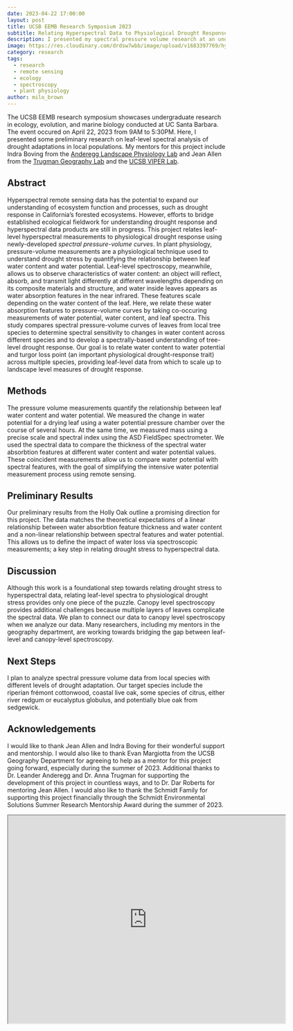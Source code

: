 ```yaml
---
date: 2023-04-22 17:00:00
layout: post
title: UCSB EEMB Research Symposium 2023
subtitle: Relating Hyperspectral Data to Physiological Drought Response
description: I presented my spectral pressure volume research at an undergraduate research conference!
image: https://res.cloudinary.com/drdsw7wbb/image/upload/v1683397769/hyperspectral_presentation_zl1k7k.jpg
category: research
tags:
  - research
  - remote sensing
  - ecology
  - spectroscopy
  - plant physiology
author: milo_brown
---
```

The UCSB EEMB research symposium showcases undergraduate research in ecology, evolution, and marine biology conducted at UC Santa Barbara. The event occured on April 22, 2023 from 9AM to 5:30PM. Here, I presented some preliminary research on leaf-level spectral analysis of drought adaptations in local populations. My mentors for this project include Indra Boving from the <a href="https://anderegglab.eemb.ucsb.edu/">Anderegg Landscape Physiology Lab</a> and Jean Allen from the <a href="http://trugmanlab.geog.ucsb.edu/">Trugman Geography Lab</a> and the <a href="https://sites.google.com/site/ucsbviperlab/">UCSB VIPER Lab</a>.

## Abstract

Hyperspectral remote sensing data has the potential to expand our understanding of ecosystem function and processes, such as drought response in California’s forested ecosystems. However, efforts to bridge established ecological fieldwork for understanding drought response and hyperspectral data products are still in progress. This project relates leaf-level hyperspectral measurements to physiological drought response using newly-developed <em>spectral pressure-volume curves</em>. In plant physiology, pressure-volume measurements are a physiological technique used to understand drought stress by quantifying the relationship between leaf water content and water potential. Leaf-level spectroscopy, meanwhile, allows us to observe characteristics of water content: an object will reflect, absorb, and transmit light differently at different wavelengths depending on its composite materials and structure, and water inside leaves appears as water absorption features in the near infrared. These features scale depending on the water content of the leaf. Here, we relate these water absorption features to pressure-volume curves by taking co-occuring measurements of water potential, water content, and leaf spectra.  This study compares spectral pressure-volume curves of leaves from local tree species to determine spectral sensitivity to changes in water content across different species and to develop a spectrally-based understanding of tree-level drought response. Our goal is to relate water content to water potential and turgor loss point (an important physiological drought-response trait) across multiple species, providing leaf-level data from which to scale up to landscape level measures of drought response.

## Methods

The pressure volume measurements quantify the relationship between leaf water content and water potential. We measured the change in water potential for a drying leaf using a water potential pressure chamber over the course of several hours. At the same time, we measured mass using a precise scale and spectral index using the ASD FieldSpec spectrometer. We used the spectral data to compare the thickness of the spectral water absorbtion features at different water content and water potential values. These coincident measurements allow us to compare water potential with spectral features, with the goal of simplifying the intensive water potential measurement process using remote sensing.

## Preliminary Results

Our preliminary results from the Holly Oak outline a promising direction for this project. The data matches the theoretical expectations of a linear relationship between water absorbtion feature thickness and water content and a non-linear relationship between spectral features and water potential. This allows us to define the impact of water loss via spectroscopic measurements; a key step in relating drought stress to hyperspectral data.

## Discussion

Although this work is a foundational step towards relating drought stress to hyperspectral data, relating leaf-level spectra to physiological drought stress provides only one piece of the puzzle. Canopy level spectroscopy provides additional challenges because multiple layers of leaves complicate the spectral data. We plan to connect our data to canopy level spectroscopy when we analyze our data. Many researchers, including my mentors in the geography department, are working towards bridging the gap between leaf-level and canopy-level spectroscopy. 

## Next Steps

I plan to analyze spectral pressure volume data from local species with different levels of drought adaptation. Our target species include the riperian frémont cottonwood, coastal live oak, some species of citrus, either river redgum or eucalyptus globulus, and potentially blue oak from sedgewick. 

## Acknowledgements

I would like to thank Jean Allen and Indra Boving for their wonderful support and mentorship. I would also like to thank Evan Margiotta from the UCSB Geography Department for agreeing to help as a mentor for this project going forward, especially during the summer of 2023. Additional thanks to Dr. Leander Anderegg and Dr. Anna Trugman for supporting the development of this project in countless ways, and to Dr. Dar Roberts for mentoring Jean Allen. I would also like to thank the Schmidt Family for supporting this project financially through the Schmidt Environmental Solutions Summer Research Mentorship Award during the summer of 2023. 




<iframe src="https://drive.google.com/file/d/1ZNcXp4_IMN4iC4UbTkvj9CKGn-G9Ec9Y/preview" width="640" height="480" allow="autoplay"></iframe>

